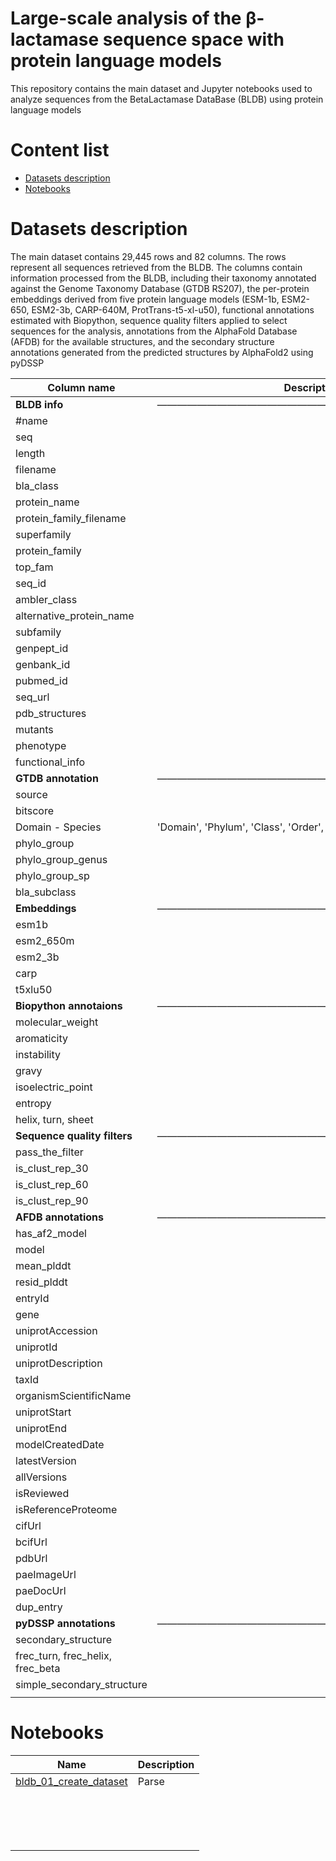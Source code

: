 # Large-scale analysis of the β-lactamase sequence space with protein language models

This repository contains the main dataset and Jupyter notebooks used to analyze sequences from the BetaLactamase DataBase (BLDB) using protein language models

# Content list
- [Datasets description](https://github.com/miangoar/Betalactamase-analysis-with-machine-learning?tab=readme-ov-file#datasets-description)
- [Notebooks](https://github.com/miangoar/Betalactamase-analysis-with-machine-learning?tab=readme-ov-file#notebooks)

# Datasets description 

The main dataset contains 29,445 rows and 82 columns. The rows represent all sequences retrieved from the BLDB. The columns contain information processed from the BLDB, including their taxonomy annotated against the Genome Taxonomy Database (GTDB RS207), the per-protein embeddings derived from five protein language models (ESM-1b, ESM2-650, ESM2-3b, CARP-640M, ProtTrans-t5-xl-u50), functional annotations estimated with Biopython, sequence quality filters applied to select sequences for the analysis, annotations from the AlphaFold Database (AFDB) for the available structures, and the secondary structure annotations generated from the predicted structures by AlphaFold2 using pyDSSP

| Column name | Description | 
|-----------|-----------| 
| **BLDB info** | ——————————————————————————————— |
| #name |  |
| seq |  |
| length |  |
| filename |  |
| bla_class |  |
| protein_name |  |
| protein_family_filename |  |
| superfamily |  |
| protein_family |  |
| top_fam |  |
| seq_id |  |
| ambler_class |  |
| alternative_protein_name |  |
| subfamily |  |
| genpept_id |  |
| genbank_id |  |
| pubmed_id |  |
| seq_url |  |
| pdb_structures |  |
| mutants |  |
| phenotype |  |
| functional_info |  |
| **GTDB annotation** | ——————————————————————————————— |
| source |  |
| bitscore |  |
| Domain - Species | 'Domain', 'Phylum', 'Class', 'Order', 'Family', 'Genus', 'Species' |
| phylo_group |  |
| phylo_group_genus |  |
| phylo_group_sp |  |
| bla_subclass |  |
| **Embeddings** |  ——————————————————————————————— |
| esm1b |  |
| esm2_650m |  |
| esm2_3b |  |
| carp |  |
| t5xlu50 |  |
| **Biopython annotaions** | ——————————————————————————————— |
| molecular_weight |  |
| aromaticity |  |
| instability |  |
| gravy |  |
| isoelectric_point |  |
| entropy |  |
| helix, turn, sheet |  |
| **Sequence quality filters** |  ——————————————————————————————— |
| pass_the_filter |  |
| is_clust_rep_30 |  |
| is_clust_rep_60 |  |
| is_clust_rep_90 |  |
| **AFDB annotations** |  ——————————————————————————————— |
| has_af2_model |  |
| model |  |
| mean_plddt |  |
| resid_plddt |  |
| entryId |  |
| gene |  |
| uniprotAccession |  |
| uniprotId |  |
| uniprotDescription |  |
| taxId |  |
| organismScientificName |  |
| uniprotStart |  |
| uniprotEnd |  |
| modelCreatedDate |  |
| latestVersion |  |
| allVersions |  |
| isReviewed  |  |
| isReferenceProteome |  |
| cifUrl |  |
| bcifUrl |  |
| pdbUrl |  |
| paeImageUrl |  |
| paeDocUrl |  |
| dup_entry |  |
| **pyDSSP annotations** |  ——————————————————————————————— |
| secondary_structure |  |
| frec_turn, frec_helix, frec_beta  |  |
| simple_secondary_structure |  |
|  |  |



# Notebooks 

| Name | Description | 
|-----------|-----------| 
| [bldb_01_create_dataset]() | Parse |
| []() |  |
| []() |  |
| []() |  |
| []() |  |
| []() |  |
| []() |  |
| []() |  |
| []() |  |
| []() |  |
| []() |  |
| []() |  |
| []() |  |
| []() |  |
| []() |  |
| []() |  |
| []() |  |

